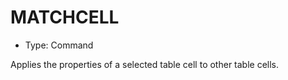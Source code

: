 # MATCHCELL

- Type: Command

Applies the properties of a selected table cell to other table cells.

